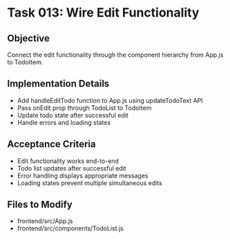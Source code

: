 # Task 013: Wire Edit Functionality

## Objective
Connect the edit functionality through the component hierarchy from App.js to TodoItem.

## Implementation Details
- Add handleEditTodo function to App.js using updateTodoText API
- Pass onEdit prop through TodoList to TodoItem
- Update todo state after successful edit
- Handle errors and loading states

## Acceptance Criteria
- Edit functionality works end-to-end
- Todo list updates after successful edit
- Error handling displays appropriate messages
- Loading states prevent multiple simultaneous edits

## Files to Modify
- frontend/src/App.js
- frontend/src/components/TodoList.js
